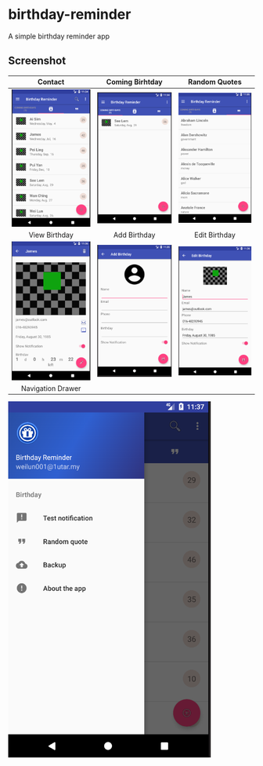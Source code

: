 # birthday-reminder

A simple birthday reminder app

## Screenshot
Contact            |  Coming Birhtday       |  Random Quotes
:-------------------------:|:-------------------------:|:-------------------------:
![contact](screenshot/contact.PNG) | ![comingBirthday](screenshot/coming.PNG) | ![quote](screenshot/quote.PNG)
View Birthday            |  Add Birthday      |  Edit Birthday
![viewBithday](screenshot/view.PNG) | ![addBirthday](screenshot/add.PNG) | ![editBirthday](screenshot/edit.PNG)
Navigation Drawer          |
![nav](screenshot/nav.PNG)

